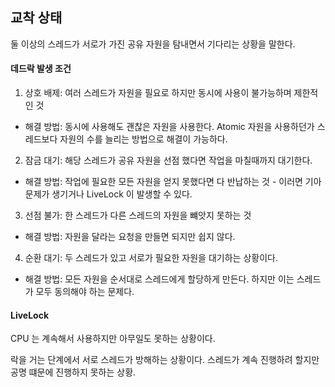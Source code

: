 ## 교착 상태 

둘 이상의 스레드가 서로가 가진 공유 자원을 탐내면서 기다리는 상황을 말한다. 


#### 데드락 발생 조건

1. 상호 배제: 여러 스레드가 자원을 필요로 하지만 동시에 사용이 불가능하며 제한적인 것 

- 해결 방법: 동시에 사용해도 괜찮은 자원을 사용한다. Atomic 자원을 사용하던가 스레드보다 자원의 수를 늘리는 방법으로 해결이 가능하다. 

2. 잠금 대기: 해당 스레드가 공유 자원을 선점 했다면 작업을 마칠때까지 대기한다.

- 해결 방법: 작업에 필요한 모든 자원을 얻지 못했다면 다 반납하는 것 - 이러면 기아 문제가 생기거나 LiveLock 이 발생할 수 있다. 

3. 선점 불가: 한 스레드가 다른 스레드의 자원을 뺴앗지 못하는 것  

- 해결 방법: 자원을 달라는 요청을 만들면 되지만 쉽지 않다. 

4. 순환 대기: 두 스레드가 있고 서로가 필요한 자원을 대기하는 상황이다. 

- 해결 방법: 모든 자원을 순서대로 스레드에게 할당하게 만든다. 하지만 이는 스레드가 모두 동의해야 하는 문제다. 

#### LiveLock

CPU 는 계속해서 사용하지만 아무일도 못하는 상황이다. 

락을 거는 단계에서 서로 스레드가 방해하는 상황이다. 스레드가 계속 진행하려 할지만 공명 떄문에 진행하지 못하는 상황.    